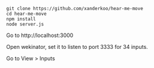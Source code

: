 ```
git clone https://github.com/xanderkoo/hear-me-move
cd hear-me-move
npm install
node server.js
```

Go to http://localhost:3000

Open wekinator, set it to listen to port 3333 for 34 inputs.

Go to View > Inputs
